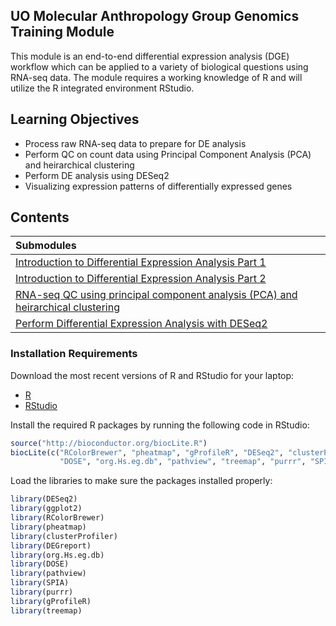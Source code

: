 ## UO Molecular Anthropology Group Genomics Training Module

This module is an end-to-end differential expression analysis (DGE) workflow which can be applied to a variety of biological questions using RNA-seq data. The module requires a working knowledge of R and will utilize the R integrated environment RStudio.

## Learning Objectives

- Process raw RNA-seq data to prepare for DE analysis
- Perform QC on count data using Principal Component Analysis (PCA) and heirarchical clustering
- Perform DE analysis using DESeq2
- Visualizing expression patterns of differentially expressed genes

## Contents

| Submodules            | 
|:------------------------|
|[Introduction to Differential Expression Analysis Part 1](Submodule/Intro_DE_pt1.md)
|[Introduction to Differential Expression Analysis Part 2](Submodule/Intro_DE_pt2.md)
|[RNA-seq QC using principal component analysis (PCA) and heirarchical clustering](Submodule/QC_sample_clustering.md)
|[Perform Differential Expression Analysis with DESeq2](Submodule/Perform_DE_analysis.md)

### Installation Requirements
Download the most recent versions of R and RStudio for your laptop:

 - [R](http://lib.stat.cmu.edu/R/CRAN/) 
 - [RStudio](https://www.rstudio.com/products/rstudio/download/#download)
 
Install the required R packages by running the following code in RStudio:

```r
source("http://bioconductor.org/biocLite.R") 
biocLite(c("RColorBrewer", "pheatmap", "gProfileR", "DESeq2", "clusterProfiler", 
           "DOSE", "org.Hs.eg.db", "pathview", "treemap", "purrr", "SPIA", "DEGreport"))
```

Load the libraries to make sure the packages installed properly:

```r
library(DESeq2)
library(ggplot2)
library(RColorBrewer)
library(pheatmap)
library(clusterProfiler)
library(DEGreport)
library(org.Hs.eg.db)
library(DOSE)
library(pathview)
library(SPIA)
library(purrr)
library(gProfileR)
library(treemap)
```
